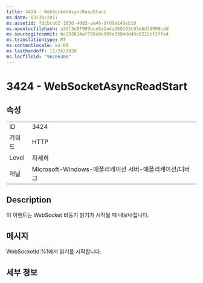 ```yaml
---
title: 3424 - WebSocketAsyncReadStart
ms.date: 03/30/2017
ms.assetid: fdcbca02-163d-4dd3-aa40-9fd9a149eb10
ms.openlocfilehash: a39f3e0f999bce5a1a4a269193c93e6d39998cdd
ms.sourcegitcommit: bc293b14af795e0e999e3304dd40c0222cf2ffe4
ms.translationtype: MT
ms.contentlocale: ko-KR
ms.lasthandoff: 11/26/2020
ms.locfileid: "96266300"
---
```

# <a name="3424---websocketasyncreadstart"></a>3424 - WebSocketAsyncReadStart

## <a name="properties"></a>속성  
  
|||  
|-|-|  
|ID|3424|  
|키워드|HTTP|  
|Level|자세히|  
|채널|Microsoft-Windows-애플리케이션 서버-애플리케이션/디버그|  
  
## <a name="description"></a>Description  

 이 이벤트는 WebSocket 비동기 읽기가 시작될 때 내보내집니다.  
  
## <a name="message"></a>메시지  

 WebSocketId:%1에서 읽기를 시작합니다.  
  
## <a name="details"></a>세부 정보

